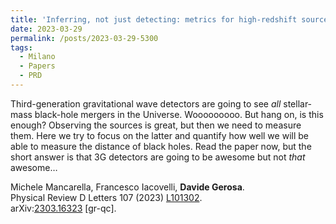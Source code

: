 ```yaml
---
title: 'Inferring, not just detecting: metrics for high-redshift sources observed with third-generation gravitational-wave detectors'
date: 2023-03-29
permalink: /posts/2023-03-29-5300
tags:
  - Milano
  - Papers
  - PRD
---
```


Third-generation gravitational wave detectors are going to see _all_ stellar-mass black-hole mergers in the Universe. Wooooooooo. But hang on, is this enough? Observing the sources is great, but then we need to measure them. Here we try to focus on the latter and quantify how well we will be able to measure the distance of black holes. Read the paper now, but the short answer is that 3G detectors are going to be awesome but not _that_ awesome…

Michele Mancarella, Francesco Iacovelli, **Davide Gerosa**.  
Physical Review D Letters 107 (2023) [L101302](<https://journals.aps.org/prd/abstract/10.1103/PhysRevD.107.L101302>).  
arXiv:[](<https://arxiv.org/abs/2204.00026>)[](<https://arxiv.org/abs/2204.03423>)[2303.16323](<https://arxiv.org/abs/2303.16323>) [gr-qc].

